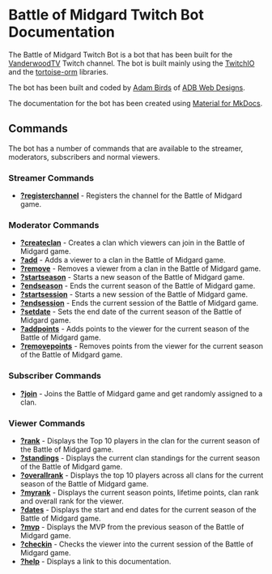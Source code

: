 # Battle of Midgard Twitch Bot Documentation

The Battle of Midgard Twitch Bot is a bot that has been built for the [VanderwoodTV](https://www.twitch.tv/vanderwoodtv) Twitch channel.
The bot is built mainly using the [TwitchIO](https://github.com/TwitchIO/TwitchIO) and the [tortoise-orm](https://github.com/tortoise/tortoise-orm) libraries.

The bot has been built and coded by [Adam Birds](https://github.com/adambirds/) of [ADB Web Designs](https://adbwebdesigns.co.uk/).

The documentation for the bot has been created using [Material for MkDocs](https://squidfunk.github.io/mkdocs-material/).

## Commands

The bot has a number of commands that are available to the streamer, moderators, subscribers and normal viewers.

### Streamer Commands
* **[?registerchannel](docs/commands/streamer-commands/registerchannel.md)** - Registers the channel for the Battle of Midgard game.

### Moderator Commands

* **[?createclan](docs/commands/moderator-commands/createclan.md)** - Creates a clan which viewers can join in the Battle of Midgard game.
* **[?add](docs/commands/moderator-commands/add.md)** - Adds a viewer to a clan in the Battle of Midgard game.
* **[?remove](docs/commands/moderator-commands/remove.md)** - Removes a viewer from a clan in the Battle of Midgard game.
* **[?startseason](docs/commands/moderator-commands/startseason.md)** - Starts a new season of the Battle of Midgard game.
* **[?endseason](docs/commands/moderator-commands/endseason.md)** - Ends the current season of the Battle of Midgard game.
* **[?startsession](docs/commands/moderator-commands/startsession.md)** - Starts a new session of the Battle of Midgard game.
* **[?endsession](docs/commands/moderator-commands/endsession.md)** - Ends the current session of the Battle of Midgard game.
* **[?setdate](docs/commands/moderator-commands/setdate.md)** - Sets the end date of the current season of the Battle of Midgard game.
* **[?addpoints](docs/commands/moderator-commands/addpoints.md)** - Adds points to the viewer for the current season of the Battle of Midgard game.
* **[?removepoints](docs/commands/moderator-commands/removepoints.md)** - Removes points from the viewer for the current season of the Battle of Midgard game.

### Subscriber Commands

* **[?join](docs/commands/subscriber-commands/join.md)** - Joins the Battle of Midgard game and get randomly assigned to a clan.

### Viewer Commands

* **[?rank](docs/commands/viewer-commands/rank.md)** - Displays the Top 10 players in the clan for the current season of the Battle of Midgard game.
* **[?standings](docs/commands/viewer-commands/standings.md)** - Displays the current clan standings for the current season of the Battle of Midgard game.
* **[?overallrank](docs/commands/viewer-commands/overallrank.md)** - Displays the top 10 players across all clans for the current season of the Battle of Midgard game.
* **[?myrank](docs/commands/viewer-commands/myrank.md)** - Displays the current season points, lifetime points, clan rank and overall rank for the viewer.
* **[?dates](docs/commands/viewer-commands/dates.md)** - Displays the start and end dates for the current season of the Battle of Midgard game.
* **[?mvp](docs/commands/viewer-commands/mvp.md)** - Displays the MVP from the previous season of the Battle of Midgard game.
* **[?checkin](docs/commands/viewer-commands/checkin.md)** - Checks the viewer into the current session of the Battle of Midgard game.
* **[?help](docs/commands/viewer-commands/help.md)** - Displays a link to this documentation.
